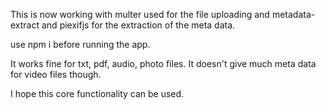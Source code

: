 This is now working with multer used for the file uploading and metadata-extract and piexifjs for the extraction of the meta data.

use npm i before running the app.

It works fine for txt, pdf, audio, photo files. It doesn't give much meta data for video files though.

I hope this core functionality can be used.